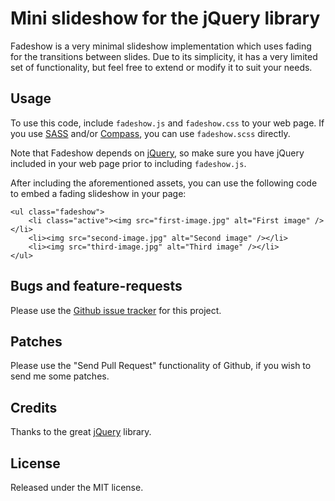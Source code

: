 # Mini slideshow for the jQuery library

Fadeshow is a very minimal slideshow implementation which uses fading for the transitions between slides. Due to its simplicity, it has a very limited set of functionality, but feel free to extend or modify it to suit your needs.

## Usage

To use this code, include `fadeshow.js` and `fadeshow.css` to your web page. If you use [SASS](http://sass-lang.com) and/or [Compass](http://compass-style.org/), you can use `fadeshow.scss` directly.

Note that Fadeshow depends on [jQuery](http://jquery.com/), so make sure you have jQuery included in your web page prior to including `fadeshow.js`.

After including the aforementioned assets, you can use the following code to embed a fading slideshow in your page:

	<ul class="fadeshow">
		<li class="active"><img src="first-image.jpg" alt="First image" /></li>
		<li><img src="second-image.jpg" alt="Second image" /></li>
		<li><img src="third-image.jpg" alt="Third image" /></li>
	</ul>

## Bugs and feature-requests

Please use the [Github issue tracker](http://github.com/mitio/jquery-fadeshow/issues) for this project.

## Patches

Please use the "Send Pull Request" functionality of Github, if you wish to send me some patches.

## Credits

Thanks to the great [jQuery](http://jquery.com/) library.

## License

Released under the MIT license.
